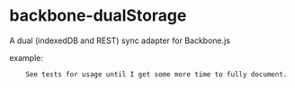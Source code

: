 backbone-dualStorage
====================

A dual (indexedDB and REST) sync adapter for Backbone.js


example:

```
    See tests for usage until I get some more time to fully document.

```